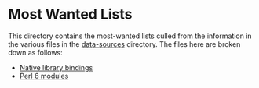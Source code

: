 # Most Wanted Lists

This directory contains the most-wanted lists culled from the information in
the various files in the [data-sources](../data-sources/README-sources.md)
directory.  The files here are broken down as follows:

* [Native library bindings](bindings.md)
* [Perl 6 modules](modules.md)

